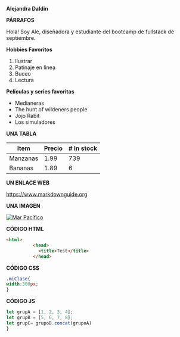 
**Alejandra Daldin**

**PÁRRAFOS**

Hola! Soy Ale, diseñadora y estudiante del bootcamp de fullstack de septiembre. 

**Hobbies Favoritos**

1. Ilustrar
2. Patinaje en linea
3. Buceo
4. Lectura

**Películas y series favoritas**

- Medianeras
- The hunt of wildeners people
- Jojo Rabit
- Los simuladores

**UNA TABLA**

Item | Precio | # In stock
---|---|---
Manzanas | 1.99 | 739
Bananas | 1.89 | 6


**UN ENLACE WEB**

<https://www.markdownguide.org>

**UNA IMAGEN**

[![Mar Pacífico](https://upload.wikimedia.org/wikipedia/commons/thumb/2/2b/Azow_Sea_Sunset.JPG/1920px-Azow_Sea_Sunset.JPG)](https://upload.wikimedia.org/wikipedia/commons/thumb/2/2b/Azow_Sea_Sunset.JPG/1920px-Azow_Sea_Sunset.JPG)


**CÓDIGO HTML**

```html
<html>
          <head>
            <title>Test</title>
          </head>
``` 

**CÓDIGO CSS**
```css
.miClase{
width:300px;
}
``` 


**CÓDIGO JS**
```js
let grupA = [1, 2, 3, 4];
let grupB = [5, 6, 7, 8];
let grupC= grupoB.concat(grupoA)
}
``` 